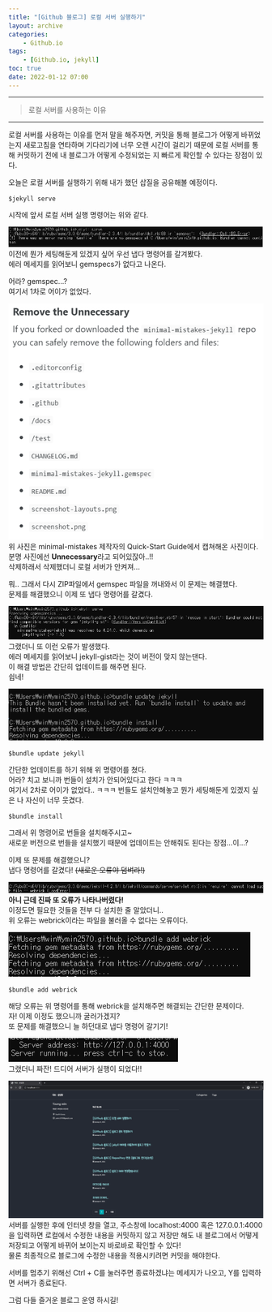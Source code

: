 ```yaml
---
title: "[Github 블로그] 로컬 서버 실행하기"
layout: archive
categories: 
    - Github.io
tags: 
    - [Github.io, jekyll]
toc: true
date: 2022-01-12 07:00
---
```

------------------

> 로컬 서버를 사용하는 이유
-------------------

로컬 서버를 사용하는 이유를 먼저 말을 해주자면, 커밋을 통해 블로그가 어떻게 바뀌었는지 새로고침을 연타하며 기다리기에 너무 오랜 시간이 걸리기 때문에 로컬 서버를 통해 커밋하기 전에 내 블로그가 어떻게 수정되었는 지 빠르게 확인할 수 있다는 장점이 있다.  

오늘은 로컬 서버를 실행하기 위해 내가 했던 삽질을 공유해볼 예정이다.
```
$jekyll serve
```
시작에 앞서 로컬 서버 실행 명령어는 위와 같다.

![image](/assets/images/blog/gemspec.PNG)  
이전에 뭔가 세팅해둔게 있겠지 싶어 우선 냅다 명령어를 갈겨봤다.  
에러 메세지를 읽어보니 gemspecs가 없다고 나온다.  

어라? gemspec...?  
여기서 1차로 어이가 없었다.  

![image](/assets/images/blog/Unnec.PNG)  
위 사진은 minimal-mistakes 제작자의 Quick-Start Guide에서 캡쳐해온 사진이다.  
분명 사진에선 **Unnecessary**라고 되어있잖아..!!  
삭제하래서 삭제했더니 로컬 서버가 안켜져...

뭐.. 그래서 다시 ZIP파일에서 gemspec 파일을 꺼내와서 이 문제는 해결했다.  
문제를 해결했으니 이제 또 냅다 명령어를 갈겼다.

![image](/assets/images/blog/gist.PNG)  
그랬더니 또 이런 오류가 발생했다.  
에러 메세지를 읽어보니 jekyll-gist라는 것이 버전이 맞지 않는댄다.  
이 해결 방법은 간단히 업데이트를 해주면 된다.  
쉽네!

![image](/assets/images/blog/bundle.PNG)  
```
$bundle update jekyll
```
간단한 업데이트를 하기 위해 위 명령어를 쳤다.  
어라? 치고 보니까 번들이 설치가 안되어있다고 한다 ㅋㅋㅋ  
여기서 2차로 어이가 없었다.. ㅋㅋㅋ 번들도 설치안해놓고 뭔가 세팅해둔게 있겠지 싶은 나 자신이 너무 웃겼다.  

```
$bundle install
```
그래서 위 명령어로 번들을 설치해주시고~  
새로운 버전으로 번들을 설치했기 때문에 업데이트는 안해줘도 된다는 장점...이...?  

이제 또 문제를 해결했으니?  
냅다 명령어를 갈겼다! ~~(새로운 오류야 덤벼라!)~~

![image](/assets/images/blog/webrick.PNG)  
**아니 근데 진짜 또 오류가 나타나버렸다!**  
이정도면 필요한 것들을 전부 다 설치한 줄 알았더니..  
위 오류는 webrick이라는 파일을 불러올 수 없다는 오류이다.

![image](/assets/images/blog/down_webrick.PNG)  
```
$bundle add webrick
```
해당 오류는 위 명령어를 통해 webrick을 설치해주면 해결되는 간단한 문제이다.  
자! 이제 이정도 했으니까 굴러가겠지?  
또 문제를 해결했으니 늘 하던대로 냅다 명령어 갈기기!

![image](/assets/images/blog/run_server.PNG)  
그랬더니 짜잔! 드디어 서버가 실행이 되었다!!  

![image](/assets/images/blog/local.PNG) 
서버를 실행한 후에 인터넷 창을 열고, 주소창에 localhost:4000 혹은 127.0.0.1:4000을 입력하면 로컬에서 수정한 내용을 커밋하지 않고 저장만 해도 내 블로그에서 어떻게 저장되고 어떻게 바뀌어 보이는지 바로바로 확인할 수 있다!  
물론 최종적으로 블로그에 수정한 내용을 적용시키려면 커밋을 해야한다.

서버를 멈추기 위해선 Ctrl + C를 눌러주면 종료하겠냐는 메세지가 나오고, Y를 입력하면 서버가 종료된다.

그럼 다들 즐거운 블로그 운영 하시길!